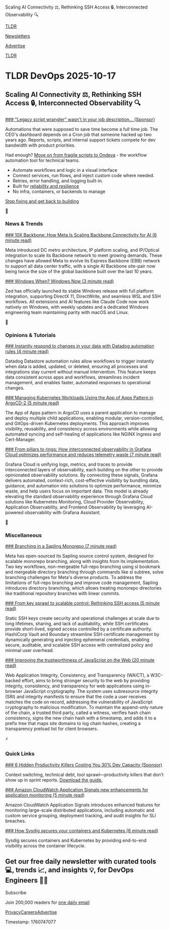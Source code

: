 Scaling AI Connectivity ⚖️, Rethinking SSH Access 🔒, Interconnected Observability 🔍

[TLDR](/)

[Newsletters](/newsletters)

[Advertise](https://advertise.tldr.tech/)

[TLDR](/)

# TLDR DevOps 2025-10-17

## Scaling AI Connectivity ⚖️, Rethinking SSH Access 🔒, Interconnected Observability 🔍

### 

[### "Legacy script wrangler" wasn't in your job description... (Sponsor)](https://www.ondeva.com/solutions/centralize-automations-and-internal-tools?utm_source=newsletter_ads&amp;utm_campaign=tldr&amp;utm_content=fri_seventeen&amp;utm_term=l_headline)

Automations that were supposed to save time become a full time job. The CEO's dashboard depends on a Cron job that someone hacked up two years ago. Reports, scripts, and internal support tickets compete for dev bandwidth with product priorities.

Had enough? [Move on from fragile scripts to Ondeva](https://www.ondeva.com/solutions/centralize-automations-and-internal-tools?utm_source=newsletter_ads&utm_campaign=tldr&utm_content=fri_seventeen&utm_term=l_moveon) - the workflow automation tool for technical teams.

* Automate workflows and logic in a visual interface
* Connect services, run flows, and inject custom code where needed.
* Retries, error handling, and logging built-in.
* Built for [reliability and resilience](https://www.ondeva.com/solutions/centralize-automations-and-internal-tools?utm_source=newsletter_ads&utm_campaign=tldr&utm_content=fri_seventeen&utm_term=l_reliability)
* No infra, containers, or backends to manage

[Stop fixing and get back to building](https://www.ondeva.com/solutions/centralize-automations-and-internal-tools?utm_source=newsletter_ads&utm_campaign=tldr&utm_content=fri_seventeen&utm_term=l_cta)

📱

### News & Trends

[### 10X Backbone: How Meta Is Scaling Backbone Connectivity for AI (6 minute read)](https://engineering.fb.com/2025/10/16/data-center-engineering/10x-backbone-how-meta-is-scaling-backbone-connectivity-for-ai/?utm_source=tldrdevops)

Meta introduced DC metro architecture, IP platform scaling, and IP/Optical integration to scale its Backbone network to meet growing demands. These changes have allowed Meta to evolve its Express Backbone (EBB) network to support all data center traffic, with a single AI Backbone site-pair now being twice the size of the global backbone built over the last 10 years.

[### Windows When? Windows Now (3 minute read)](https://zed.dev/blog/zed-for-windows-is-here?utm_source=tldrdevops)

Zed has officially launched its stable Windows release with full platform integration, supporting DirectX 11, DirectWrite, and seamless WSL and SSH workflows. All extensions and AI features like Claude Code now work natively on Windows, with weekly updates and a dedicated Windows engineering team maintaining parity with macOS and Linux.

🚀

### Opinions & Tutorials

[### Instantly respond to changes in your data with Datadog automation rules (4 minute read)](https://www.datadoghq.com/blog/datadog-automation-rules/?utm_source=tldrdevops)

Datadog Datastore automation rules allow workflows to trigger instantly when data is added, updated, or deleted, ensuring all processes and integrations stay current without manual intervention. This feature keeps data consistent across apps and workflows, streamlines incident management, and enables faster, automated responses to operational changes.

[### Managing Kubernetes Workloads Using the App of Apps Pattern in ArgoCD-2 (5 minute read)](https://www.cncf.io/blog/2025/10/07/managing-kubernetes-workloads-using-the-app-of-apps-pattern-in-argocd-2/?utm_source=tldrdevops)

The App of Apps pattern in ArgoCD uses a parent application to manage and deploy multiple child applications, enabling modular, version-controlled, and GitOps-driven Kubernetes deployments. This approach improves visibility, reusability, and consistency across environments while allowing automated syncing and self-healing of applications like NGINX Ingress and Cert-Manager.

[### From pillars to rings: How interconnected observability in Grafana Cloud optimizes performance and reduces telemetry waste (7 minute read)](https://grafana.com/blog/2025/10/16/from-pillars-to-rings-how-interconnected-observability-in-grafana-cloud-optimizes-performance-and-reduces-telemetry-waste/?utm_source=tldrdevops)

Grafana Cloud is unifying logs, metrics, and traces to provide interconnected layers of observability, each building on the other to provide opinionated observability solutions. By connecting these signals, Grafana delivers automated, context-rich, cost-effective visibility by bundling data, guidance, and automation into solutions to optimize performance, minimize waste, and help users focus on important data. This model is already elevating the standard observability experience through Grafana Cloud solutions like Kubernetes Monitoring, Cloud Provider Observability, Application Observability, and Frontend Observability by leveraging AI-powered observability with Grafana Assistant.

🎁

### Miscellaneous

[### Branching in a Sapling Monorepo (7 minute read)](https://engineering.fb.com/2025/10/16/developer-tools/branching-in-a-sapling-monorepo/?utm_source=tldrdevops)

Meta has open-sourced its Sapling source control system, designed for scalable monorepo branching, along with insights from its implementation. Two key workflows, non-mergeable full-repo branching using sl bookmark and mergeable directory branching through commands like sl subtree, solve branching challenges for Meta's diverse products. To address the limitations of full-repo branching and improve code management, Sapling introduces directory branching, which allows treating monorepo directories like traditional repository branches with linear commits.

[### From key sprawl to scalable control: Rethinking SSH access (5 minute read)](https://www.hashicorp.com/en/blog/from-key-sprawl-to-scalable-control-rethinking-ssh-access?utm_source=tldrdevops)

Static SSH keys create security and operational challenges at scale due to long lifetimes, sharing, and lack of auditability, while SSH certificates provide short-lived, signed access controlled by a certificate authority. HashiCorp Vault and Boundary streamline SSH certificate management by dynamically generating and injecting ephemeral credentials, enabling secure, auditable, and scalable SSH access with centralized policy and minimal user overhead.

[### Improving the trustworthiness of JavaScript on the Web (20 minute read)](https://blog.cloudflare.com/improving-the-trustworthiness-of-javascript-on-the-web/?utm_source=tldrdevops)

Web Application Integrity, Consistency, and Transparency (WAICT), a W3C-backed effort, aims to bring stronger security to the web by providing integrity, consistency, and transparency for web applications using in-browser JavaScript cryptography. The system uses subresource integrity (SRI) and integrity manifests to ensure that the code a user receives matches the code on record, addressing the vulnerability of JavaScript cryptography to malicious modification. To maintain the append-only nature of the chain, a trusted third party, called a witness, verifies hash chain consistency, signs the new chain hash with a timestamp, and adds it to a prefix tree that maps site domains to log chain hashes, creating a transparency preload list for client browsers.

⚡️

### Quick Links

[### 6 Hidden Productivity Killers Costing You 30% Dev Capacity (Sponsor)](https://www.gitkraken.com/the-6-hidden-productivity-killers-2025?source=TLDR&amp;product=gitkraken&amp;utm_source=TLDR&amp;utm_medium=ppc&amp;utm_campaign=20471621-GitKraken%20Insights%20Campaign%20-%20August&amp;utm_content=productivity-killers)

Context switching, technical debt, tool sprawl—productivity killers that don't show up in sprint reports. [Download the guide.](https://www.gitkraken.com/the-6-hidden-productivity-killers-2025?source=TLDR&product=gitkraken&utm_source=TLDR&utm_medium=ppc&utm_campaign=20471621-GitKraken%20Insights%20Campaign%20-%20August&utm_content=productivity-killers)

[### Amazon CloudWatch Application Signals new enhancements for application monitoring (5 minute read)](https://aws.amazon.com/blogs/mt/amazon-cloudwatch-application-signals-new-enhancements-for-application-monitoring/?utm_source=tldrdevops)

Amazon CloudWatch Application Signals introduces enhanced features for monitoring large-scale distributed applications, including automatic and custom service grouping, deployment tracking, and audit insights for SLI breaches.

[### How Sysdig secures your containers and Kubernetes (8 minute read)](https://www.sysdig.com/blog/how-sysdig-secures-your-containers-and-kubernetes?utm_source=tldrdevops)

Sysdig secures containers and Kubernetes by providing end-to-end visibility across the container lifecycle.

## Get our free daily newsletter with curated tools 💻, trends 📈, and insights 💡, for DevOps Engineers 👨‍💻

Subscribe

Join 200,000 readers for [one daily email](/api/latest/devops)

[Privacy](/privacy)[Careers](https://jobs.ashbyhq.com/tldr.tech)[Advertise](/devops/advertise)

Timestamp: 1760747077